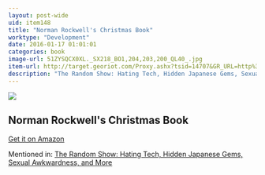 ```yaml
---
layout: post-wide
uid: item148
title: "Norman Rockwell's Christmas Book"
worktype: "Development"
date: 2016-01-17 01:01:01
categories: book
image-url: 51ZYSQCX0XL._SX218_BO1,204,203,200_QL40_.jpg
item-url: http://target.georiot.com/Proxy.ashx?tsid=14707&GR_URL=http%3A%2F%2Fwww.amazon.com%2FNorman-Rockwells-Christmas-Molly-Rockwell%2Fdp%2F0810981211
description: "The Random Show: Hating Tech, Hidden Japanese Gems, Sexual Awkwardness, and More"
---
```

<a href="http://target.georiot.com/Proxy.ashx?tsid=14707&GR_URL=http%3A%2F%2Fwww.amazon.com%2FNorman-Rockwells-Christmas-Molly-Rockwell%2Fdp%2F0810981211" target="blank"><img src="../../../../img/thumbs/51ZYSQCX0XL._SX218_BO1,204,203,200_QL40_.jpg" class="prod-img"></a>
<h2>Norman Rockwell's Christmas Book</h2>
<p><a href="http://target.georiot.com/Proxy.ashx?tsid=14707&GR_URL=http%3A%2F%2Fwww.amazon.com%2FNorman-Rockwells-Christmas-Molly-Rockwell%2Fdp%2F0810981211" target="blank">Get it on Amazon</a><p>
<p>Mentioned in: <a href="http://fourhourworkweek.com/2014/11/25/the-random-show-hating-tech-hidden-japanese-gems-sexual-awkwardness-and-more/" target="blank">The Random Show: Hating Tech, Hidden Japanese Gems, Sexual Awkwardness, and More</a></p>
